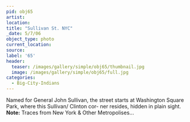 ```yaml
---
pid: obj65
artist:
location:
title: "Sullivan St. NYC"
_date: 5/7/06
object_type: photo
current_location:
source:
label: '65'
header:
  teaser: /images/gallery/simple/obj65/thumbnail.jpg
  image: /images/gallery/simple/obj65/full.jpg
categories:
  - Big-City-Indians
---
```

Named for General John Sullivan, the street starts at Washington Square Park, where this Sullivan/ Clinton cor- ner resides, hidden in plain sight.
**Note:**
Traces from New York & Other Metropolises...
